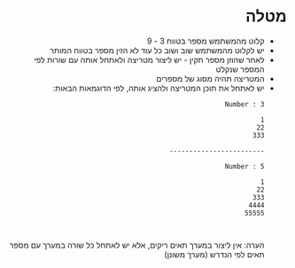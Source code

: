 <div dir="rtl">

# מטלה
* קלוט מהמשתמש מספר בטווח 3 - 9
* יש לקלוט מהמשתמש שוב ושוב כל עוד לא הזין מספר בטווח המותר
* לאחר שהוזן מספר תקין - יש ליצור מטריצה ולאתחל אותה עם שורות לפי המספר שנקלט
* המטריצה תהיה מסוג של מספרים
* יש לאתחל את תוכן המטריצה ולהציג אותה, לפי הדוגמאות הבאות:

<dir>

```
Number : 3

1
22
333

------------------------

Number : 5

1
22
333
4444
55555



```

<div dir="rtl">
הערה: אין ליצור במערך תאים ריקים, אלא יש לאתחל כל שורה במערך עם מספר תאים לפי הנדרש (מערך משונן)
<dir>